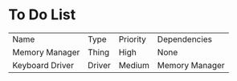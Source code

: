 To Do List
==========

<table>
  <tr><td>Name</td>             <td>Type</td>         <td>Priority</td>       <td>Dependencies</td></tr>
  <tr></tr>
  <tr><td>Memory Manager</td>   <td>Thing</td>        <td>High</td>           <td>None</td></tr>
  <tr><td>Keyboard Driver</td>  <td>Driver</td>       <td>Medium</td>         <td>Memory Manager</td></tr>
</table>
